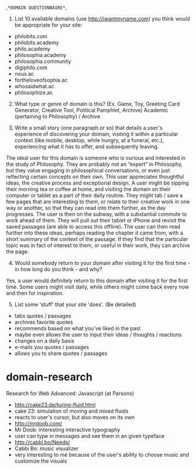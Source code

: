 ,`*DOMAIN QUESTIONNAIRE*`,

1. List 10 available domains (use http://iwantmyname.com) you think would be appropriate for your site:

- philobits.com
- philobits.academy
- philo.academy
- philosophia.academy
- philosophia.community
- digiphilo.com
- nous.ac
- fortheloveofsophia.ac
- whosaidwhat.ac
- philosophize.ac

  
2. What type or genre of domain is this? (Ex. Game, Toy, Greeting Card Generator, Creative Tool, Political Pamphlet, Archive)
Academic (pertaining to Philosophy) / Archive

  
3. Write a small story (one paragraph or so) that details a user's experience of discovering your domain, visiting it within a particular context (like mobile, desktop, while hungry, at a funeral, etc.), experiencing what it has to offer, and subsequently leaving.

The ideal user for this domain is someone who is curious and interested in the study of Philosophy. They are probably not an “expert” in Philosophy, but they value engaging in philosophical conversations, or even just reflecting certain concepts on their own. This user appreciates thoughtful ideas, the creative process and exceptional design. A user might be sipping their morning tea or coffee at home, and visiting the domain on their computer or tablet as a part of their daily routine. They might tab / save a few pages that are interesting to them, or relate to their creative work in one way or another, so that they can read into them further, as the day progresses. The user is then on the subway, with a substantial commute to work ahead of them. They will pull out their tablet or iPhone and revisit the saved passages (are able to access this offline). The user can then read further into these ideas, perhaps reading the chapter it came from, with a short summary of the context of the passage. If they find that the particular topic was in fact of interest to them, or useful in their work, they can archive the page.
  
4. Would somebody return to your domain after visiting it for the first time - in how long do you think - and why?

Yes, a user would definitely return to this domain after visiting it for the first time. Some users might visit daily, while others might come back every now and then for inspiration.

  
5. List some 'stuff' that your site 'does'. (Be detailed)

- tabs quotes / passages
- archives favorite quotes
- recommends based on what you’ve liked in the past
- maybe even allows the user to input their ideas / thoughts / reactions
- changes on a daily basis
- e-mails you quotes / passages
- allows you to share quotes / passages


# domain-research
Research for Web Advanced: Javascript (at Parsons)

- http://cake23.de/turing-fluid.html
- cake 23: simulation of moving and mixed fluids
- reacts to user's cursor, but also moves on its own
- http://mrdoob.com/
- Mr Doob: interesting interactive typography
- user can type in messages and see them in an given typeface
- http://cabbi.bo/Needs/
- Cabbi Bo: music visualizer
- very interesting to me because of the user's ability to choose music and customize the visuals
